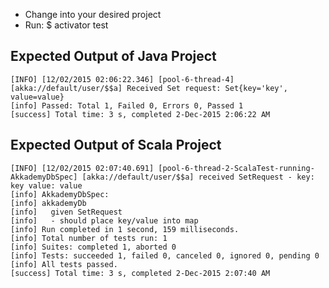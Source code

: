 - Change into your desired project
- Run: 
    $ activator test

Expected Output of Java Project
-------------------------------

    [INFO] [12/02/2015 02:06:22.346] [pool-6-thread-4] [akka://default/user/$$a] Received Set request: Set{key='key', value=value}
    [info] Passed: Total 1, Failed 0, Errors 0, Passed 1
    [success] Total time: 3 s, completed 2-Dec-2015 2:06:22 AM

Expected Output of Scala Project
--------------------------------

    [INFO] [12/02/2015 02:07:40.691] [pool-6-thread-2-ScalaTest-running-AkkademyDbSpec] [akka://default/user/$$a] received SetRequest - key: key value: value
    [info] AkkademyDbSpec:
    [info] akkademyDb
    [info]   given SetRequest
    [info]   - should place key/value into map
    [info] Run completed in 1 second, 159 milliseconds.
    [info] Total number of tests run: 1
    [info] Suites: completed 1, aborted 0
    [info] Tests: succeeded 1, failed 0, canceled 0, ignored 0, pending 0
    [info] All tests passed.
    [success] Total time: 3 s, completed 2-Dec-2015 2:07:40 AM

